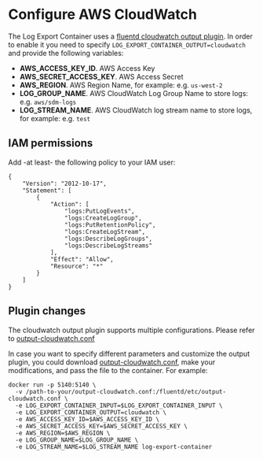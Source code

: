 # Configure AWS CloudWatch

The Log Export Container uses a [fluentd cloudwatch output plugin](https://github.com/fluent-plugins-nursery/fluent-plugin-cloudwatch-logs). In order to enable it you need to specify `LOG_EXPORT_CONTAINER_OUTPUT=cloudwatch` and provide the following variables:
* **AWS_ACCESS_KEY_ID**. AWS Access Key
* **AWS_SECRET_ACCESS_KEY**. AWS Access Secret
* **AWS_REGION**. AWS Region Name, for example: e.g. `us-west-2`
* **LOG_GROUP_NAME**. AWS CloudWatch Log Group Name to store logs: e.g. `aws/sdm-logs`
* **LOG_STREAM_NAME**. AWS CloudWatch log stream name to store logs, for example: e.g. `test`

## IAM permissions
Add -at least- the following policy to your IAM user:
```
{
    "Version": "2012-10-17",
    "Statement": [
        {
            "Action": [
                "logs:PutLogEvents",
                "logs:CreateLogGroup",
                "logs:PutRetentionPolicy",
                "logs:CreateLogStream",
                "logs:DescribeLogGroups",
                "logs:DescribeLogStreams"
            ],
            "Effect": "Allow",
            "Resource": "*"
        }
    ]
}
```

## Plugin changes

The cloudwatch output plugin supports multiple configurations. Please refer to [output-cloudwatch.conf](../fluentd/etc/output-cloudwatch.conf)

In case you want to specify different parameters and customize the output plugin, you could download [output-cloudwatch.conf](../fluentd/etc/output-cloudwatch.conf), make your modifications, and pass the file to the container. For example:
```
docker run -p 5140:5140 \
  -v /path-to-your/output-cloudwatch.conf:/fluentd/etc/output-cloudwatch.conf \
  -e LOG_EXPORT_CONTAINER_INPUT=$LOG_EXPORT_CONTAINER_INPUT \
  -e LOG_EXPORT_CONTAINER_OUTPUT=cloudwatch \
  -e AWS_ACCESS_KEY_ID=$AWS_ACCESS_KEY_ID \
  -e AWS_SECRET_ACCESS_KEY=$AWS_SECRET_ACCESS_KEY \
  -e AWS_REGION=$AWS_REGION \
  -e LOG_GROUP_NAME=$LOG_GROUP_NAME \
  -e LOG_STREAM_NAME=$LOG_STREAM_NAME log-export-container 
```
